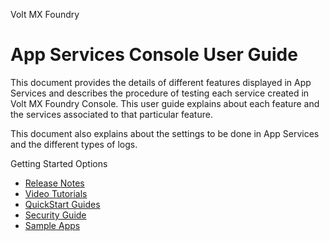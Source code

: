                      

Volt MX  Foundry

App Services Console User Guide
===============================

This document provides the details of different features displayed in App Services and describes the procedure of testing each service created in Volt MX Foundry Console. This user guide explains about each feature and the services associated to that particular feature.

This document also explains about the settings to be done in App Services and the different types of logs.

Getting Started Options

*   [Release Notes](../../../Foundry/voltmx_foundry_release_notes/Content/VoltMX_Foundry_Release_Notes.md)
*   [Video Tutorials](../../../tutorials/appFactory.md)
*   [QuickStart Guides](../../../tutorials/voltmxFoundryOverview.md)
*   [Security Guide](../../../Foundry/vmfintegrationservice_troubleshooting_guide/Content/Integration_Services_Troubleshooting_Guide.md)
*   [Sample Apps](https://github.com/HCL-TECH-SOFTWARE/volt-mx-samples)

<!-- *   [Release Notes](../../../Foundry/voltmx_foundry_release_notes/Content/VoltMX_Foundry_Release_Notes.md)
*   [Video Tutorials](../../../docs/tutorials/appFactory.md)
*   [QuickStart Guides](../../../Foundry/voltmx_foundry_quickstart_guide/Content/voltmx_foundry_quickstart_guide.md)
*   [Security Guide](../../../Foundry/vmfintegrationservice_troubleshooting_guide/Content/Integration_Services_Troubleshooting_Guide.md)
*   [Sample Apps](https://github.com/HCL-TECH-SOFTWARE/volt-mx-samples) -->

